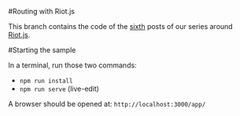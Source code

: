 #Routing with Riot.js

This branch contains the code of the [sixth](http://streamdata.io/blog/exploring-riot-js-part4/) posts of our series around [Riot.js](http://riotjs.com/).

#Starting the sample

In a terminal, run those two commands:
- `npm run install`
- `npm run serve` (live-edit)

A browser should be opened at: `http://localhost:3000/app/`